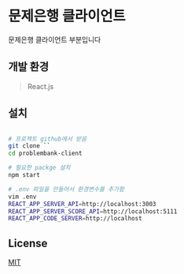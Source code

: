 # 문제은행 클라이언트

문제은행 클라이언트 부분입니다

## 개발 환경
> React.js

## 설치
```bash

# 프로젝트 github에서 받음
git clone `` 
cd problembank-client 

# 필요한 packge 설치
npm start

# .env 파일을 만들어서 환경변수를 추가함
vim .env 
REACT_APP_SERVER_API=http://localhost:3003
REACT_APP_SERVER_SCORE_API=http://localhost:5111
REACT_APP_CODE_SERVER=http://localhost

```
## License
[MIT](https://choosealicense.com/licenses/mit/)
